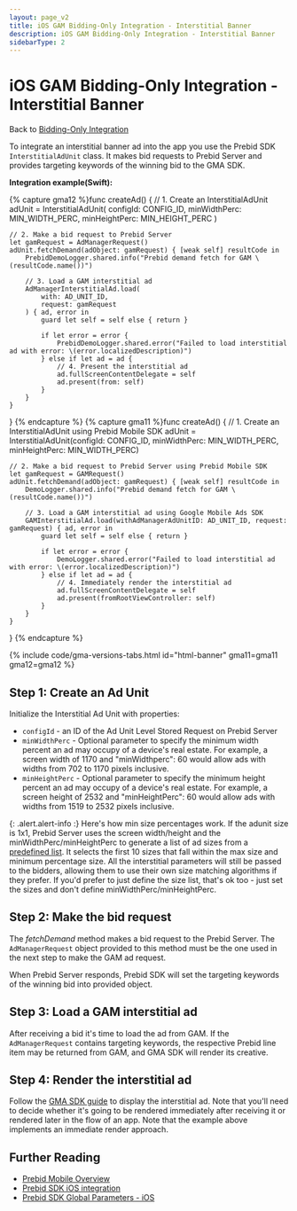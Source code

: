 ```yaml
---
layout: page_v2
title: iOS GAM Bidding-Only Integration - Interstitial Banner
description: iOS GAM Bidding-Only Integration - Interstitial Banner
sidebarType: 2
---
```


# iOS GAM Bidding-Only Integration - Interstitial Banner

Back to [Bidding-Only Integration](/prebid-mobile/pbm-api/ios/ios-sdk-integration-gam-original-api.html#adunit-specific-instructions)

To integrate an interstitial banner ad into the app you use the Prebid SDK `InterstitialAdUnit` class. It makes bid requests to Prebid Server and provides targeting keywords of the winning bid to the GMA SDK.

**Integration example(Swift):**

{% capture gma12 %}func createAd() {
    // 1. Create an InterstitialAdUnit
    adUnit = InterstitialAdUnit(
        configId: CONFIG_ID,
        minWidthPerc: MIN_WIDTH_PERC,
        minHeightPerc: MIN_HEIGHT_PERC
    )
    
    // 2. Make a bid request to Prebid Server
    let gamRequest = AdManagerRequest()
    adUnit.fetchDemand(adObject: gamRequest) { [weak self] resultCode in
        PrebidDemoLogger.shared.info("Prebid demand fetch for GAM \(resultCode.name())")
        
        // 3. Load a GAM interstitial ad
        AdManagerInterstitialAd.load(
            with: AD_UNIT_ID,
            request: gamRequest
        ) { ad, error in
            guard let self = self else { return }
            
            if let error = error {
                PrebidDemoLogger.shared.error("Failed to load interstitial ad with error: \(error.localizedDescription)")
            } else if let ad = ad {
                // 4. Present the interstitial ad
                ad.fullScreenContentDelegate = self
                ad.present(from: self)
            }
        }
    }
}
{% endcapture %}
{% capture gma11 %}func createAd() {
    // 1. Create an InterstitialAdUnit using Prebid Mobile SDK
    adUnit = InterstitialAdUnit(configId: CONFIG_ID, minWidthPerc: MIN_WIDTH_PERC, minHeightPerc: MIN_WIDTH_PERC)
    
    // 2. Make a bid request to Prebid Server using Prebid Mobile SDK
    let gamRequest = GAMRequest()
    adUnit.fetchDemand(adObject: gamRequest) { [weak self] resultCode in
        DemoLogger.shared.info("Prebid demand fetch for GAM \(resultCode.name())")
        
        // 3. Load a GAM interstitial ad using Google Mobile Ads SDK
        GAMInterstitialAd.load(withAdManagerAdUnitID: AD_UNIT_ID, request: gamRequest) { ad, error in
            guard let self = self else { return }
            
            if let error = error {
                DemoLogger.shared.error("Failed to load interstitial ad with error: \(error.localizedDescription)")
            } else if let ad = ad {
                // 4. Immediately render the interstitial ad
                ad.fullScreenContentDelegate = self
                ad.present(fromRootViewController: self)
            }
        }
    }
}
{% endcapture %}

{% include code/gma-versions-tabs.html id="html-banner" gma11=gma11 gma12=gma12 %}

## Step 1: Create an Ad Unit

Initialize the Interstitial Ad Unit with properties:

- `configId` - an ID of the Ad Unit Level Stored Request on Prebid Server
- `minWidthPerc` - Optional parameter to specify the minimum width percent an ad may occupy of a device's real estate. For example, a screen width of 1170 and "minWidthperc": 60 would allow ads with widths from 702 to 1170 pixels inclusive.
- `minHeightPerc` - Optional parameter to specify the minimum height percent an ad may occupy of a device's real estate. For example, a screen height of 2532 and "minHeightPerc": 60 would allow ads with widths from 1519 to 2532 pixels inclusive.

{: .alert.alert-info :}
Here's how min size percentages work. If the adunit size is 1x1, Prebid Server uses the screen width/height and the minWidthPerc/minHeightPerc to generate a list of ad sizes from a [predefined list](https://github.com/prebid/prebid-server/blob/master/config/interstitial.go). It selects the first 10 sizes that fall within the max size and minimum percentage size. All the interstitial parameters will still be passed to the bidders, allowing them to use their own size matching algorithms if they prefer. If you'd prefer to just define the size list, that's ok too - just set the sizes and don't define minWidthPerc/minHeightPerc.

## Step 2: Make the bid request

The _fetchDemand_ method makes a bid request to the Prebid Server. The `AdManagerRequest` object provided to this method must be the one used in the next step to make the GAM ad request.

When Prebid Server responds, Prebid SDK will set the targeting keywords of the winning bid into provided object.

## Step 3: Load a GAM interstitial ad

After receiving a bid it's time to load the ad from GAM. If the `AdManagerRequest` contains targeting keywords, the respective Prebid line item may be returned from GAM, and GMA SDK will render its creative. 

## Step 4: Render the interstitial ad

Follow the [GMA SDK guide](https://developers.google.com/ad-manager/mobile-ads-sdk/ios/interstitial#display_the_ad) to display the interstitial ad. Note that you'll need to decide whether it's going to be rendered immediately after receiving it or rendered later in the flow of an app. Note that the example above implements an immediate render approach.

## Further Reading

- [Prebid Mobile Overview](/prebid-mobile/prebid-mobile.html)
- [Prebid SDK iOS integration](/prebid-mobile/pbm-api/ios/code-integration-ios.html)
- [Prebid SDK Global Parameters - iOS](/prebid-mobile/pbm-api/ios/pbm-targeting-ios.html)
